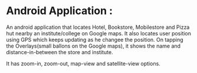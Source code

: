 Android Application :
=====================

An android application that locates Hotel, Bookstore, Mobilestore and Pizza hut nearby an institute/college 
on  Google maps.
It also locates user position using GPS which keeps updating as he  changee the position.
On tapping the Overlays(small ballons on the Google maps), it shows the name and distance-in-between the store and institute. 

It has zoom-in, zoom-out, map-view and satellite-view options.



















